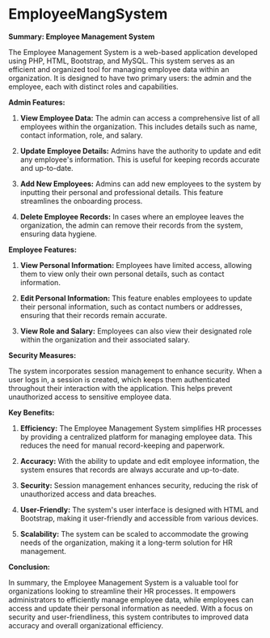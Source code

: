 # EmployeeMangSystem

**Summary: Employee Management System**

The Employee Management System is a web-based application developed using PHP, HTML, Bootstrap, and MySQL. This system serves as an efficient and organized tool for managing employee data within an organization. It is designed to have two primary users: the admin and the employee, each with distinct roles and capabilities.

**Admin Features:**

1. **View Employee Data:** The admin can access a comprehensive list of all employees within the organization. This includes details such as name, contact information, role, and salary.

2. **Update Employee Details:** Admins have the authority to update and edit any employee's information. This is useful for keeping records accurate and up-to-date.

3. **Add New Employees:** Admins can add new employees to the system by inputting their personal and professional details. This feature streamlines the onboarding process.

4. **Delete Employee Records:** In cases where an employee leaves the organization, the admin can remove their records from the system, ensuring data hygiene.

**Employee Features:**

1. **View Personal Information:** Employees have limited access, allowing them to view only their own personal details, such as contact information.

2. **Edit Personal Information:** This feature enables employees to update their personal information, such as contact numbers or addresses, ensuring that their records remain accurate.

3. **View Role and Salary:** Employees can also view their designated role within the organization and their associated salary.

**Security Measures:**

The system incorporates session management to enhance security. When a user logs in, a session is created, which keeps them authenticated throughout their interaction with the application. This helps prevent unauthorized access to sensitive employee data.

**Key Benefits:**

1. **Efficiency:** The Employee Management System simplifies HR processes by providing a centralized platform for managing employee data. This reduces the need for manual record-keeping and paperwork.

2. **Accuracy:** With the ability to update and edit employee information, the system ensures that records are always accurate and up-to-date.

3. **Security:** Session management enhances security, reducing the risk of unauthorized access and data breaches.

4. **User-Friendly:** The system's user interface is designed with HTML and Bootstrap, making it user-friendly and accessible from various devices.

5. **Scalability:** The system can be scaled to accommodate the growing needs of the organization, making it a long-term solution for HR management.

**Conclusion:**

In summary, the Employee Management System is a valuable tool for organizations looking to streamline their HR processes. It empowers administrators to efficiently manage employee data, while employees can access and update their personal information as needed. With a focus on security and user-friendliness, this system contributes to improved data accuracy and overall organizational efficiency.
